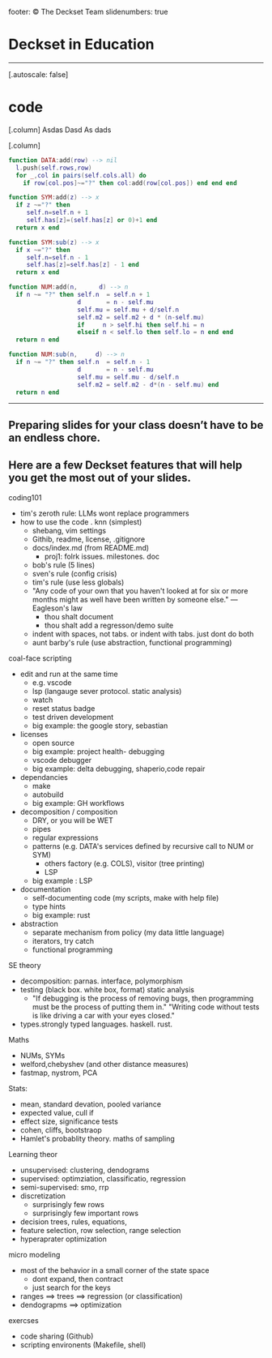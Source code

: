 footer: © The Deckset Team
slidenumbers: true

# Deckset in Education

----
[.autoscale: false]
# code

[.column]
Asdas
Dasd
As dads

[.column] 
```lua
function DATA:add(row) --> nil
  l.push(self.rows,row)
  for _,col in pairs(self.cols.all) do 
    if row[col.pos]~="?" then col:add(row[col.pos]) end end end 

function SYM:add(z) --> x
  if z ~="?" then 
     self.n=self.n + 1
     self.has[z]=(self.has[z] or 0)+1 end
  return x end

function SYM:sub(z) --> x
  if x ~="?" then 
     self.n=self.n - 1
     self.has[z]=self.has[z] - 1 end
  return x end

function NUM:add(n,      d) --> n
  if n ~= "?" then self.n  = self.n + 1
                   d       = n - self.mu
                   self.mu = self.mu + d/self.n
                   self.m2 = self.m2 + d * (n-self.mu)
                   if     n > self.hi then self.hi = n 
                   elseif n < self.lo then self.lo = n end end
  return n end

function NUM:sub(n,     d) --> n
  if n ~= "?" then self.n  = self.n - 1
                   d       = n - self.mu
                   self.mu = self.mu - d/self.n
                   self.m2 = self.m2 - d*(n - self.mu) end
  return n end

```
---


## Preparing slides for your class doesn’t have to be an endless chore.
## Here are a few Deckset features that will help you get the most out of your slides.

coding101
- tim's zeroth rule: LLMs wont replace programmers
- how to use the code . knn (simplest)
  - shebang, vim settings
  - Githib, readme, license, .gitignore
  - docs/index.md (from README.md)
    - proj1: folrk issues. milestones. doc
  - bob's rule (5 lines)
  - sven's rule (config crisis)
  - tim's rule (use less globals)
  - "Any code of your own that you haven't looked at for six or more months might as well have been written by someone else." — Eagleson's law
    - thou shalt document
    - thou shalt add a regresson/demo suite
  - indent with spaces, not tabs. or indent with tabs. just dont do both
  - aunt barby's rule (use abstraction, functional programming)

coal-face scripting
- edit and run at the same time
  - e.g. vscode
  - lsp (langauge sever protocol. static analysis)
  - watch 
  - reset status badge
  - test driven development
  - big example: the google story, sebastian
- licenses
  - open source
  - big example: project health- debugging
  - vscode debugger
  - big example: delta debugging, shaperio,code repair
- dependancies
  - make
  - autobuild
  - big example: GH workflows
- decomposition / composition
  - DRY, or you will be WET
  - pipes
  - regular expressions
  - patterns (e.g. DATA's services defined by recursive call to NUM or SYM)
    - others factory (e.g. COLS), visitor (tree printing)
    - LSP
  - big example : LSP
- documentation
  - self-documenting code (my scripts, make with help file)
  - type hints
  - big example: rust
- abstraction
  - separate mechanism from policy (my data little language)
  - iterators, try catch
  - functional programming

SE theory
- decomposition: parnas. interface, polymorphism
- testing (black box. white box, format) static analysis
    - "If debugging is the process of removing bugs, then programming must be the process of putting them in."
    "Writing code without tests is like driving a car with your eyes closed."
- types.strongly typed languages. haskell. rust.

Maths
- NUMs, SYMs
- welford,chebyshev (and other distance measures)
- fastmap, nystrom, PCA

Stats:
- mean, standard devation, pooled variance
- expected value, cull if
- effect size, significance tests
- cohen, cliffs, bootstraop
- Hamlet's probablity theory. maths of sampling

Learning theor
- unsupervised: clustering, dendograms
- supervised: optimziation, classificatio, regression
- semi-supervised: smo, rrp
- discretization
  - surprisingly few rows
  - surprisingly few important rows
- decision trees, rules, equations, 
- feature selection, row selection, range selection
- hyperaprater optimization

micro modeling 
- most of the behavior in a small corner of the state space
  - dont expand, then contract
  - just search for the keys
- ranges ==> trees ==> regression (or classification)
- dendograpms ==> optimization

exercses
- code sharing (Github)
- scripting environents (Makefile, shell)
